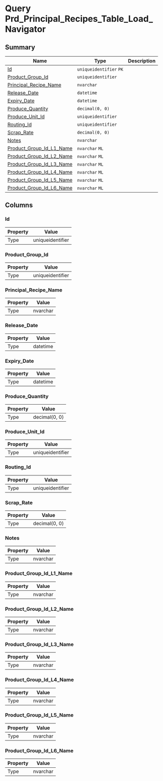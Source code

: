 # Query Prd_Principal_Recipes_Table_Load_Navigator


## Summary

| Name | Type | Description |
| - | - | --- |
|[Id](#id)|`uniqueidentifier` `PK`||
|[Product_Group_Id](#product_group_id)|`uniqueidentifier` ||
|[Principal_Recipe_Name](#principal_recipe_name)|`nvarchar` ||
|[Release_Date](#release_date)|`datetime` ||
|[Expiry_Date](#expiry_date)|`datetime` ||
|[Produce_Quantity](#produce_quantity)|`decimal(0, 0)` ||
|[Produce_Unit_Id](#produce_unit_id)|`uniqueidentifier` ||
|[Routing_Id](#routing_id)|`uniqueidentifier` ||
|[Scrap_Rate](#scrap_rate)|`decimal(0, 0)` ||
|[Notes](#notes)|`nvarchar` ||
|[Product_Group_Id_L1_Name](#product_group_id_l1_name)|`nvarchar` `ML`||
|[Product_Group_Id_L2_Name](#product_group_id_l2_name)|`nvarchar` `ML`||
|[Product_Group_Id_L3_Name](#product_group_id_l3_name)|`nvarchar` `ML`||
|[Product_Group_Id_L4_Name](#product_group_id_l4_name)|`nvarchar` `ML`||
|[Product_Group_Id_L5_Name](#product_group_id_l5_name)|`nvarchar` `ML`||
|[Product_Group_Id_L6_Name](#product_group_id_l6_name)|`nvarchar` `ML`||

## Columns

### Id

| Property | Value |
| - | - |
|Type|uniqueidentifier|

### Product_Group_Id

| Property | Value |
| - | - |
|Type|uniqueidentifier|

### Principal_Recipe_Name

| Property | Value |
| - | - |
|Type|nvarchar|

### Release_Date

| Property | Value |
| - | - |
|Type|datetime|

### Expiry_Date

| Property | Value |
| - | - |
|Type|datetime|

### Produce_Quantity

| Property | Value |
| - | - |
|Type|decimal(0, 0)|

### Produce_Unit_Id

| Property | Value |
| - | - |
|Type|uniqueidentifier|

### Routing_Id

| Property | Value |
| - | - |
|Type|uniqueidentifier|

### Scrap_Rate

| Property | Value |
| - | - |
|Type|decimal(0, 0)|

### Notes

| Property | Value |
| - | - |
|Type|nvarchar|

### Product_Group_Id_L1_Name

| Property | Value |
| - | - |
|Type|nvarchar|

### Product_Group_Id_L2_Name

| Property | Value |
| - | - |
|Type|nvarchar|

### Product_Group_Id_L3_Name

| Property | Value |
| - | - |
|Type|nvarchar|

### Product_Group_Id_L4_Name

| Property | Value |
| - | - |
|Type|nvarchar|

### Product_Group_Id_L5_Name

| Property | Value |
| - | - |
|Type|nvarchar|

### Product_Group_Id_L6_Name

| Property | Value |
| - | - |
|Type|nvarchar|



